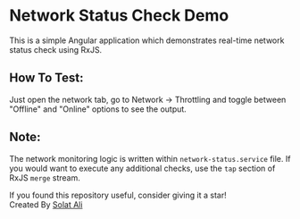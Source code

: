 # Network Status Check Demo

This is a simple Angular application which demonstrates real-time network status check using RxJS. 

## How To Test: 
Just open the network tab, go to Network -> Throttling and toggle between "Offline" and "Online" options to see the output. 

## Note: 
The network monitoring logic is written within `network-status.service` file. If you would want to execute any additional checks, use the `tap` section of RxJS `merge` stream. 


If you found this repository useful, consider giving it a star! <br/> 
Created By [Solat Ali](https://www.linkedin.com/in/solat-ali)


